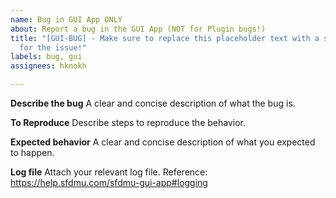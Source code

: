 ```yaml
---
name: Bug in GUI App ONLY
about: Report a bug in the GUI App (NOT for Plugin bugs!)
title: "[GUI-BUG] - Make sure to replace this placeholder text with a specific title
  for the issue!"
labels: bug, gui
assignees: hknokh

---
```


**Describe the bug**
A clear and concise description of what the bug is.

**To Reproduce**
Describe steps to reproduce the behavior.

**Expected behavior**
A clear and concise description of what you expected to happen.

**Log file**
Attach your relevant log file. 
Reference: https://help.sfdmu.com/sfdmu-gui-app#logging
